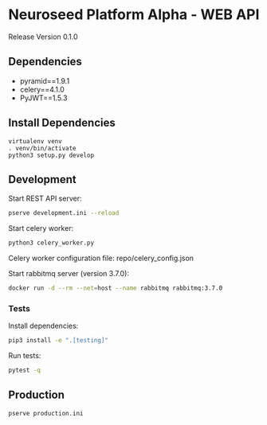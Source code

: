 # Neuroseed Platform Alpha - WEB API

Release Version 0.1.0

## Dependencies

* pyramid==1.9.1
* celery==4.1.0
* PyJWT==1.5.3

## Install Dependencies

```bahs
virtualenv venv
. venv/bin/activate
python3 setup.py develop
```

## Development

Start REST API server:

```bash
pserve development.ini --reload
```

Start celery worker:

```bash
python3 celery_worker.py
```

Celery worker configuration file: repo/celery_config.json

Start rabbitmq server (version 3.7.0):

```bash
docker run -d --rm --net=host --name rabbitmq rabbitmq:3.7.0
```

### Tests

Install dependencies:

```bash
pip3 install -e ".[testing]"
```

Run tests:

```bash
pytest -q
```

## Production

```bash
pserve production.ini
```